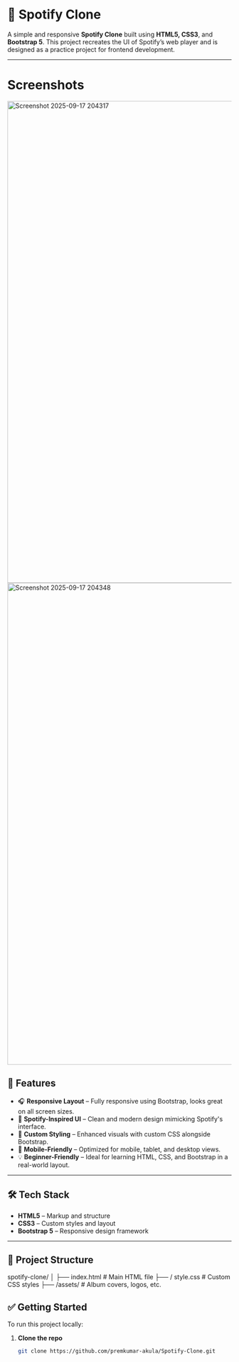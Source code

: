 # 🎵 Spotify Clone

A simple and responsive **Spotify Clone** built using **HTML5, CSS3**, and **Bootstrap 5**. This project recreates the UI of Spotify’s web player and is designed as a practice project for frontend development.

---
# Screenshots
<img width="1920" height="1080" alt="Screenshot 2025-09-17 204317" src="https://github.com/user-attachments/assets/61433638-a10f-4ba0-9cbc-a075544d8518" />
<img width="1920" height="1080" alt="Screenshot 2025-09-17 204348" src="https://github.com/user-attachments/assets/1fc58408-773e-443f-860e-8980467ff37b" />

## 🚀 Features

- 🎧 **Responsive Layout** – Fully responsive using Bootstrap, looks great on all screen sizes.
- 🎵 **Spotify-Inspired UI** – Clean and modern design mimicking Spotify's interface.
- 🎨 **Custom Styling** – Enhanced visuals with custom CSS alongside Bootstrap.
- 📱 **Mobile-Friendly** – Optimized for mobile, tablet, and desktop views.
- 💡 **Beginner-Friendly** – Ideal for learning HTML, CSS, and Bootstrap in a real-world layout.

---

## 🛠️ Tech Stack

- **HTML5** – Markup and structure
- **CSS3** – Custom styles and layout
- **Bootstrap 5** – Responsive design framework

---

## 📁 Project Structure

spotify-clone/
│
├── index.html # Main HTML file
├── / style.css # Custom CSS styles
├── /assets/ # Album covers, logos, etc.



## ✅ Getting Started

To run this project locally:

1. **Clone the repo**
   ```bash
   git clone https://github.com/premkumar-akula/Spotify-Clone.git

